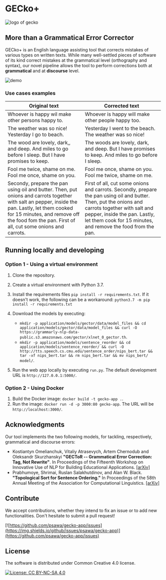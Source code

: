 # GECko+


![logo of gecko](https://github.com/psawa/gecko-app/blob/master/application/static/img/GECko_logo_small.png)

## More than a Grammatical Error Corrector
GECko+ is an English language assisting tool that corrects mistakes of various types on written texts. 
While many well-settled pieces of software of its kind correct mistakes at the grammatical level (orthography and syntax), our novel pipeline allows the tool to perform corrections both at **grammatical** and at **discourse** level.
<!--- add demo link when live -->
![demo](https://github.com/psawa/gecko-app/blob/master/application/static/img/new_layout.png) 

### Use cases examples

<!--- add screenshot (possibly gif of correction) -->
Original text | Corrected text
------------ | -------------
Whoever is happy wil make other persons happy to. | Whoever is happy will make other people happy too.
The weather was so nice! Yesterday I go to beach. | Yesterday I went to the beach. The weather was so nice!
The wood are lovely, dark,, and deep. And miles to go before I sleep. But I have promises to keep. | The woods are lovely, dark, and deep. But I have promises to keep. And miles to go before I sleep.
Fool me twice, shame on me. Fool me once, shame on you. | Fool me once, shame on you. Fool me twice, shame on me.
Secondy, prepare the pan using oil and butter. Then, put onions and carrots together with salt an pepper, inside the pan. Lastly, let them cooked for 15 minutes, and remove off the food fom the pan. First of all, cut some onions and carrots. | First of all, cut some onions and carrots. Secondly, prepare the pan using oil and butter. Then, put the onions and carrots together with salt and pepper, inside the pan. Lastly, let them cook for 15 minutes, and remove the food from the pan.

## Running locally and developing
### Option 1 - Using a virtual environment
1. Clone the repository.
1. Create a virtual environment with Python 3.7.
1. Install the requirements files `pip install -r requirements.txt`. If it doesn't work, the following can be a workaround: `python3.7 -m pip install -r requirements.txt`
1. Download the models by executing:
    * `mkdir -p application/models/gector/data/model_files && cd application/models/gector/data/model_files && curl -O https://grammarly-nlp-data-public.s3.amazonaws.com/gector/xlnet_0_gector.th`.
    * `mkdir -p application/models/sentence_reorder && cd application/models/sentence_reorder/ && curl -O http://tts.speech.cs.cmu.edu/sentence_order/nips_bert.tar && tar -xf nips_bert.tar && rm nips_bert.tar && mv nips_bert/ model/`.

1. Run the web app locally by executing `run.py`. The default development URL is `http://127.0.0.1:5000/`.

### Option 2 - Using Docker
1. Build the Docker image: `docker build -t gecko-app .`.
2. Run the image: `docker run -d -p 3000:80 gecko-app`. The URL will be `http://localhost:3000/`.

## Acknowledgments
Our tool implements the two following models, for tackling, respectively, grammatical and discourse errors:

- Kostiantyn Omelianchuk, Vitaliy Atrasevych, Artem Chernodub and Oleksandr Skurzhanskyi **"GECToR -- Grammatical Error Correction: Tag, Not Rewrite"**. In Proceedings of the Fifteenth Workshop on Innovative Use of NLP for Building Educational Applications. [[arXiv]](https://arxiv.org/abs/2005.12592)
- Prabhumoye, Shrimai, Ruslan Salakhutdinov, and Alan W. Black. **"Topological Sort for Sentence Ordering."** In Proceedings of the 58th Annual Meeting of the Association for Computational Linguistics. [[arXiv]](https://arxiv.org/abs/2005.00432)

## Contribute
We accept contributions, whether they intend to fix an issue or to add new functionalities. Don't hesitate to submit a pull request!

[![https://github.com/psawa/gecko-app/issues](https://img.shields.io/github/issues/psawa/gecko-app)](https://github.com/psawa/gecko-app/issues)

## License
The software is distributed under Common Creative 4.0 license.

[![License: CC BY-NC-SA 4.0](https://img.shields.io/badge/License-CC%20BY--NC--SA%204.0-lightgrey.svg)](http://creativecommons.org/licenses/by-nc-sa/4.0/)
